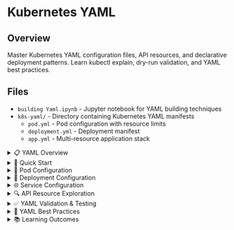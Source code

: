 # Kubernetes YAML

## Overview
Master Kubernetes YAML configuration files, API resources, and declarative deployment patterns. Learn kubectl explain, dry-run validation, and YAML best practices.

## Files
- `building Yaml.ipynb` - Jupyter notebook for YAML building techniques
- `k8s-yaml/` - Directory containing Kubernetes YAML manifests
  - `pod.yml` - Pod configuration with resource limits
  - `deployment.yml` - Deployment manifest
  - `app.yml` - Multi-resource application stack

<details>
<summary>📋 YAML Overview</summary>

### Purpose
- Learn Kubernetes YAML structure and syntax
- Master API resource definitions
- Practice declarative configuration
- Understand resource relationships

### YAML Workflow
```mermaid
graph TB
    A[API Discovery] --> B[Resource Exploration]
    B --> C[YAML Creation]
    C --> D[Validation]
    D --> E[Deployment]
    E --> F[Monitoring]
    
    subgraph "API Resources"
        G[Pods]
        H[Deployments]
        I[Services]
        J[ConfigMaps]
    end
    
    subgraph "Validation Methods"
        K[Client Dry-Run]
        L[Server Dry-Run]
        M[Diff Analysis]
        N[Explain Fields]
    end
    
    B --> G
    B --> H
    B --> I
    B --> J
    
    D --> K
    D --> L
    D --> M
    D --> N
```

</details>

<details>
<summary>🚀 Quick Start</summary>

### Prerequisites
- Kubernetes cluster access
- kubectl configured
- Basic YAML syntax knowledge

### API Discovery Commands
```bash
# List all API resources
kubectl api-resources

# List API versions
kubectl api-versions

# Explain resource structure
kubectl explain services --recursive
kubectl explain deployment.spec
kubectl explain pod.spec.containers
```

### YAML Validation
```bash
# Client-side dry run
kubectl apply -f app.yml --dry-run=client

# Server-side dry run
kubectl apply -f app.yml --dry-run=server

# Show differences
kubectl diff -f app.yml
```

</details>

<details>
<summary>📄 Pod Configuration</summary>

### Basic Pod Structure
```yaml
apiVersion: v1
kind: Pod
metadata:
  name: nginx
spec:
  containers:
    - name: nginx
      image: nginx:latest
      ports:
        - containerPort: 80
      resources:
        requests:
          memory: "64Mi"
          cpu: "250m"
        limits:
          memory: "128Mi"
          cpu: "500m"
```

### Resource Management
```mermaid
graph LR
    A[Pod Spec] --> B[Container Config]
    B --> C[Resource Requests]
    B --> D[Resource Limits]
    
    C --> E[Guaranteed Allocation]
    D --> F[Maximum Usage]
    
    subgraph "Resource Types"
        G[CPU - millicores]
        H[Memory - bytes]
        I[Storage - bytes]
    end
    
    E --> G
    F --> H
    C --> I
```

### Best Practices
- Always define resource requests and limits
- Use specific image tags, avoid `latest`
- Include health checks and probes
- Set appropriate security contexts

</details>

<details>
<summary>🚀 Deployment Configuration</summary>

### Deployment Structure
```yaml
apiVersion: apps/v1
kind: Deployment
metadata:
  name: nginx-deployment
  labels:
    app: nginx
spec:
  replicas: 2
  selector:
    matchLabels:
      app: nginx
  template:
    metadata:
      labels:
        app: nginx
    spec:
      containers:
        - name: nginx
          image: nginx:latest
          ports:
            - containerPort: 80
```

### Deployment Features
- **Replica Management**: Desired state maintenance
- **Rolling Updates**: Zero-downtime deployments
- **Rollback Capability**: Version history management
- **Label Selectors**: Pod targeting mechanism

### Update Strategies
```bash
# Rolling update (default)
kubectl set image deployment/nginx-deployment nginx=nginx:1.21

# Check rollout status
kubectl rollout status deployment/nginx-deployment

# Rollback to previous version
kubectl rollout undo deployment/nginx-deployment
```

</details>

<details>
<summary>🌐 Service Configuration</summary>

### Service Types and Usage
```mermaid
graph TB
    A[Service Types] --> B[ClusterIP]
    A --> C[NodePort]
    A --> D[LoadBalancer]
    A --> E[ExternalName]
    
    B --> F[Internal Access Only]
    C --> G[Node-level Access]
    D --> H[External Load Balancer]
    E --> I[DNS Alias]
    
    subgraph "Port Configuration"
        J[port - Service Port]
        K[targetPort - Container Port]
        L[nodePort - External Port]
    end
    
    F --> J
    G --> K
    H --> L
```

### Multi-Resource Application
```yaml
apiVersion: v1
kind: Service
metadata:
  name: app-nginx-service
spec:
  type: NodePort
  ports:
    - port: 80
  selector:
    app: app-nginx
---
apiVersion: apps/v1
kind: Deployment
metadata:
  name: app-nginx-deployment
  labels:
    server: dmz
spec:
  replicas: 2
  selector:
    matchLabels:
      app: app-nginx
  template:
    metadata:
      labels:
        app: app-nginx
    spec:
      containers:
        - name: nginx
          image: nginx:latest
          ports:
            - containerPort: 80
```

</details>

<details>
<summary>🔍 API Resource Exploration</summary>

### Resource Discovery
```bash
# Get all available resources
kubectl api-resources

# Filter by API group
kubectl api-resources --api-group=apps

# Show resource details
kubectl explain deployment
kubectl explain service.spec.type
kubectl explain pod.spec.containers.resources
```

### Field Exploration
```mermaid
graph TB
    A[kubectl explain] --> B[Resource Type]
    B --> C[Field Structure]
    C --> D[Data Types]
    D --> E[Validation Rules]
    
    subgraph "Exploration Levels"
        F[Top Level - deployment]
        G[Nested - deployment.spec]
        H[Deep - deployment.spec.template.spec]
    end
    
    B --> F
    C --> G
    D --> H
```

### Advanced Exploration
```bash
# Recursive field listing
kubectl explain services --recursive

# Specific field details
kubectl explain deployment.spec.template.spec.volumes.nfs.server

# API version information
kubectl api-versions | grep apps
```

</details>

<details>
<summary>✅ YAML Validation & Testing</summary>

### Validation Pipeline
```mermaid
graph LR
    A[YAML File] --> B[Syntax Check]
    B --> C[Client Dry-Run]
    C --> D[Server Dry-Run]
    D --> E[Diff Analysis]
    E --> F[Apply Changes]
    
    subgraph "Validation Types"
        G[Syntax Validation]
        H[Schema Validation]
        I[Admission Control]
        J[Resource Conflicts]
    end
    
    B --> G
    C --> H
    D --> I
    E --> J
```

### Validation Commands
```bash
# Client-side validation (syntax and schema)
kubectl apply -f app.yml --dry-run=client

# Server-side validation (admission controllers)
kubectl apply -f app.yml --dry-run=server

# Show what would change
kubectl diff -f app.yml

# Validate without applying
kubectl apply -f app.yml --validate=true --dry-run=client
```

### Error Handling
```bash
# Check resource status
kubectl get events --sort-by=.metadata.creationTimestamp

# Describe resource for details
kubectl describe deployment nginx-deployment

# View logs for troubleshooting
kubectl logs deployment/nginx-deployment
```

</details>

<details>
<summary>🔧 YAML Best Practices</summary>

### Structure Guidelines
- Use consistent indentation (2 spaces)
- Include meaningful metadata labels
- Define resource requests and limits
- Use specific image versions
- Include health checks

### Security Considerations
```yaml
spec:
  template:
    spec:
      securityContext:
        runAsNonRoot: true
        runAsUser: 1000
      containers:
        - name: app
          securityContext:
            allowPrivilegeEscalation: false
            readOnlyRootFilesystem: true
            capabilities:
              drop:
                - ALL
```

### Resource Management
```yaml
resources:
  requests:
    memory: "64Mi"
    cpu: "250m"
  limits:
    memory: "128Mi"
    cpu: "500m"
```

### Multi-Document Files
```yaml
# Use --- to separate resources
apiVersion: v1
kind: Service
# ... service config
---
apiVersion: apps/v1
kind: Deployment
# ... deployment config
```

</details>

<details>
<summary>📚 Learning Outcomes</summary>

### YAML Skills
- Kubernetes resource structure understanding
- API field exploration techniques
- Validation and testing methods
- Multi-resource configuration

### Deployment Patterns
- Declarative configuration management
- Resource relationship modeling
- Update and rollback strategies
- Environment-specific configurations

### Production Readiness
- Resource optimization
- Security hardening
- Monitoring integration
- GitOps compatibility

### Advanced Concepts
- Custom Resource Definitions (CRDs)
- Admission controllers
- Resource quotas and limits
- Network policies and security

</details>